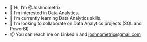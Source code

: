 - 👋 Hi, I’m @Joshnometrix
- 👀 I’m interested in Data Analytics.
- 🌱 I’m currently learning Data Analytics skills.
- 💞️ I’m looking to collaborate on Data Analytics projects (SQL and PowerBI)
- 📫 You can reach me on LinkedIn and joshnometrix@gmail.com

<!---
Joshnometrix/Joshnometrix is a ✨ special ✨ repository because its `README.md` (this file) appears on your GitHub profile.
You can click the Preview link to take a look at your changes.
--->
